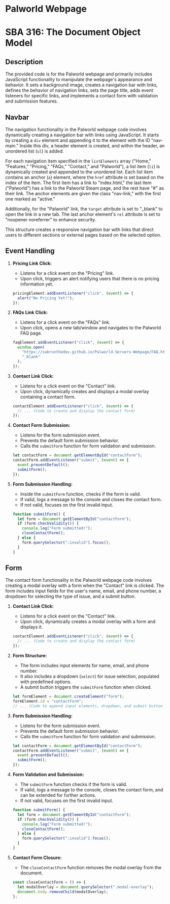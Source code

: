 # Palworld Webpage

# SBA 316: The Document Object Model

## Description

The provided code is for the Palworld webpage and primarily includes JavaScript functionality to manipulate the webpage's appearance and behavior. It sets a background image, creates a navigation bar with links, defines the behavior of navigation links, sets the page title, adds event listeners for specific links, and implements a contact form with validation and submission features.

## Navbar

The navigation functionality in the Palworld webpage code involves dynamically creating a navigation bar with links using JavaScript. It starts by creating a `div` element and appending it to the element with the ID "nav-main." Inside this div, a header element is created, and within the header, an unordered list (`ul`) is added.

For each navigation item specified in the `listElements` array ("Home," "Features," "Pricing," "FAQs," "Contact," and "Palworld"), a list item (`li`) is dynamically created and appended to the unordered list. Each list item contains an anchor (`a`) element, where the `href` attribute is set based on the index of the item. The first item has a link to "index.html," the last item ("Palworld") has a link to the Palworld Steam page, and the rest have "#" as their link. The anchor elements are given the class "nav-link," with the first one marked as "active."

Additionally, for the "Palworld" link, the `target` attribute is set to "\_blank" to open the link in a new tab. The last anchor element's `rel` attribute is set to "noopener noreferrer" to enhance security.

This structure creates a responsive navigation bar with links that direct users to different sections or external pages based on the selected option.

## Event Handling

1. **Pricing Link Click:**

   - Listens for a click event on the "Pricing" link.
   - Upon click, triggers an alert notifying users that there is no pricing information yet.

   ```javascript
   pricingElement.addEventListener("click", (event) => {
     alert("No Pricing Yet!");
   });
   ```

2. **FAQs Link Click:**

   - Listens for a click event on the "FAQs" link.
   - Upon click, opens a new tab/window and navigates to the Palworld FAQ page.

   ```javascript
   faqElement.addEventListener("click", (event) => {
     window.open(
       "https://sabrunthedev.github.io/Palworld-Servers-Webpage/FAQ.html#",
       "_blank"
     );
   });
   ```

3. **Contact Link Click:**

   - Listens for a click event on the "Contact" link.
   - Upon click, dynamically creates and displays a modal overlay containing a contact form.

   ```javascript
   contactElement.addEventListener("click", (event) => {
     // ... (Code to create and display the contact form)
   });
   ```

4. **Contact Form Submission:**

   - Listens for the form submission event.
   - Prevents the default form submission behavior.
   - Calls the `submitForm` function for form validation and submission.

   ```javascript
   let contactForm = document.getElementById("contactForm");
   contactForm.addEventListener("submit", (event) => {
     event.preventDefault();
     submitForm();
   });
   ```

5. **Form Submission Handling:**

   - Inside the `submitForm` function, checks if the form is valid.
   - If valid, logs a message to the console and closes the contact form.
   - If not valid, focuses on the first invalid input.

   ```javascript
   function submitForm() {
     let form = document.getElementById("contactForm");
     if (form.checkValidity()) {
       console.log("Form submitted!");
       closeContactForm();
     } else {
       form.querySelector(":invalid").focus();
     }
   }
   ```

## Form

The contact form functionality in the Palworld webpage code involves creating a modal overlay with a form when the "Contact" link is clicked. The form includes input fields for the user's name, email, and phone number, a dropdown for selecting the type of issue, and a submit button.

1. **Contact Link Click:**

   - Listens for a click event on the "Contact" link.
   - Upon click, dynamically creates a modal overlay with a form and displays it.

   ```javascript
   contactElement.addEventListener("click", (event) => {
     // ... (Code to create and display the contact form)
   });
   ```

2. **Form Structure:**

   - The form includes input elements for name, email, and phone number.
   - It also includes a dropdown (`select`) for issue selection, populated with predefined options.
   - A submit button triggers the `submitForm` function when clicked.

   ```javascript
   let formElement = document.createElement("form");
   formElement.id = "contactForm";
   // ... (Code to append input elements, dropdown, and submit button to the form)
   ```

3. **Form Submission Handling:**

   - Listens for the form submission event.
   - Prevents the default form submission behavior.
   - Calls the `submitForm` function for form validation and submission.

   ```javascript
   let contactForm = document.getElementById("contactForm");
   contactForm.addEventListener("submit", (event) => {
     event.preventDefault();
     submitForm();
   });
   ```

4. **Form Validation and Submission:**

   - The `submitForm` function checks if the form is valid.
   - If valid, logs a message to the console, closes the contact form, and can be extended for further actions.
   - If not valid, focuses on the first invalid input.

   ```javascript
   function submitForm() {
     let form = document.getElementById("contactForm");
     if (form.checkValidity()) {
       console.log("Form submitted!");
       closeContactForm();
     } else {
       form.querySelector(":invalid").focus();
     }
   }
   ```

5. **Contact Form Closure:**

   - The `closeContactForm` function removes the modal overlay from the document.

   ```javascript
   const closeContactForm = () => {
     let modalOverlay = document.querySelector(".modal-overlay");
     document.body.removeChild(modalOverlay);
   };
   ```
